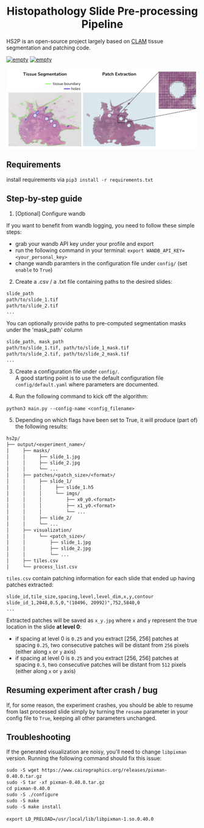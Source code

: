 <h1 align="center">Histopathology Slide Pre-processing Pipeline</h2>


HS2P is an open-source project largely based on [CLAM](https://github.com/mahmoodlab/CLAM) tissue segmentation and patching code.

<p>
   <a href="https://github.com/psf/black"><img alt="empty" src=https://img.shields.io/badge/code%20style-black-000000.svg></a>
   <a href="https://github.com/PyCQA/pylint"><img alt="empty" src=https://img.shields.io/github/stars/clemsgrs/hs2p?style=social></a>
</p>

<img src="illustration.png" width="1000px" align="center" />

## Requirements

install requirements via `pip3 install -r requirements.txt`

## Step-by-step guide

1. [Optional] Configure wandb

If you want to benefit from wandb logging, you need to follow these simple steps:
 - grab your wandb API key under your profile and export
 - run the following command in your terminal: `export WANDB_API_KEY=<your_personal_key>`
 - change wandb paramters in the configuration file under `config/` (set `enable` to `True`)

2. Create a .csv / a .txt file containing paths to the desired slides:

```
slide_path
path/to/slide_1.tif
path/to/slide_2.tif
...
```

You can optionally provide paths to pre-computed segmentation masks under the 'mask_path' column

```
slide_path, mask_path
path/to/slide_1.tif, path/to/slide_1_mask.tif
path/to/slide_2.tif, path/to/slide_2_mask.tif
...
```

3. Create a configuration file under `config/`.<br>
A good starting point is to use the default configuration file `config/default.yaml` where parameters are documented.

4. Run the following command to kick off the algorithm:

`python3 main.py --config-name <config_filename>`

5. Depending on which flags have been set to True, it will produce (part of) the following results:


```
hs2p/
├── output/<experiment_name>/
│     ├── masks/
│     │     ├── slide_1.jpg
│     │     ├── slide_2.jpg
│     │     └── ...
│     ├── patches/<patch_size>/<format>/
│     │     ├── slide_1/
│     │     │     ├── slide_1.h5
│     │     │     └── imgs/
│     │     │         ├── x0_y0.<format>
│     │     │         ├── x1_y0.<format>
│     │     │         └── ...
│     │     ├── slide_2/
│     │     └── ...
│     ├── visualization/
│     │     └── <patch_size>/
│     │         ├── slide_1.jpg
│     │         ├── slide_2.jpg
│     │         └── ...
│     ├── tiles.csv
│     └── process_list.csv
```

`tiles.csv` contain patching information for each slide that ended up having patches extracted:

```
slide_id,tile_size,spacing,level,level_dim,x,y,contour
slide_id_1,2048,0.5,0,"(10496, 20992)",752,5840,0
...
```

Extracted patches will be saved as `x_y.jpg` where `x` and `y` represent the true location in the slide **at level 0**:
- if spacing at level 0 is `0.25` and you extract [256, 256] patches at spacing `0.25`, two consecutive patches will be distant from `256` pixels (either along `x` or `y` axis)
- if spacing at level 0 is `0.25` and you extract [256, 256] patches at spacing `0.5`, two consecutive patches will be distant from `512` pixels (either along `x` or `y` axis)

## Resuming experiment after crash / bug

If, for some reason, the experiment crashes, you should be able to resume from last processed slide simply by turning the `resume` parameter in your config file to `True`, keeping all other parameters unchanged.

## Troubleshooting

If the generated visualization are noisy, you'll need to change `libpixman` version. Running the following command should fix this issue:

```
sudo -S wget https://www.cairographics.org/releases/pixman-0.40.0.tar.gz
sudo -S tar -xf pixman-0.40.0.tar.gz
cd pixman-0.40.0
sudo -S ./configure
sudo -S make
sudo -S make install

export LD_PRELOAD=/usr/local/lib/libpixman-1.so.0.40.0
```
